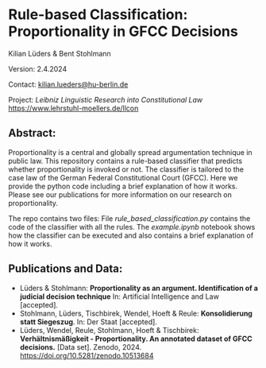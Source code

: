 # Rule-based Classification: Proportionality in GFCC Decisions



Kilian Lüders & Bent Stohlmann

Version: 2.4.2024

Contact: kilian.lueders@hu-berlin.de

Project: 
<i>Leibniz Linguistic Research into Constitutional Law</i>
https://www.lehrstuhl-moellers.de/llcon

## Abstract:

Proportionality is a central and globally spread argumentation technique in public law. This repository contains a rule-based classifier that predicts whether proportionality is invoked or not. The classifier is tailored to the case law of the German Federal Constitutional Court (GFCC). Here we provide the python code including a brief explanation of how it works. Please see our publications for more information on our research on proportionality.

The repo contains two files: File <i>rule_based_classification.py</i> contains the code of the classifier with all the rules. The <i>example.ipynb</i> notebook shows how the classifier can be executed and also contains a brief explanation of how it works.

## Publications and Data:

- Lüders & Stohlmann: <b>Proportionality as an argument. Identification of a judicial decision technique</b> In: Artificial Intelligence and Law [accepted].
- Stohlmann, Lüders, Tischbirek, Wendel, Hoeft & Reule: <b>Konsolidierung statt Siegeszug</b>. In: Der Staat [accepted].
- Lüders, Wendel, Reule, Stohlmann, Hoeft & Tischbirek: <b>Verhältnismäßigkeit - Proportionality. An annotated dataset of GFCC decisions.</b> [Data set]. Zenodo, 2024. https://doi.org/10.5281/zenodo.10513684
